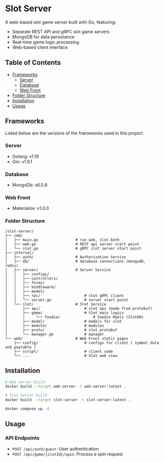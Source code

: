 # Slot Server
A web-based slot game server built with Go, featuring:
- Separate REST API and gRPC slot game servers
- MongoDB for data persistence
- Real-time game logic processing
- Web-based client interface


## Table of Contents

- [Frameworks](#frameworks)
    - [Server](#server)
    - [Database](#database)
    - [Web Front](#web-front)
- [Folder Structure](#folder-structure)
- [Installation](#installation)
- [Usage](#usage)

## Frameworks

Listed below are the versions of the frameworks used in this project.

### Server

- Golang: v1.19
- Gin: v1.9.1

### Database

- MongoDb: v6.0.8

### Web Front

- Materialize: v1.0.0


### Folder Structure
```text
/slot-server/
├── cmd/
│   ├── main.go                 # run web, slot both
│   ├── web.go                  # REST api server start point
│   └── slot.go                 # gRPC slot server start point
├── internal/
│   ├── auth/                   # Authorization Service
│   ├── db/                     # database connections (mongodb, redis)
│   ├── server/                 # Server Service
│   │   ├── configs/          
│   │   ├── controllers/          
│   │   ├── forms/          
│   │   ├── middleware/          
│   │   ├── model/               
│   │   ├── rpc/                    # slot gRPC client
│   │   └── server.go               # server start point
│   └── slot/                   # Slot Service
│       ├── api/                    # slot api (made from protobuf)
│       ├── game/                   # Slot main logics
│       │     └── foodie/               # Foodie Reels (Slot00)
│       ├── model/                  # models for slot
│       ├── module/                 # modules
│       ├── proto/                  # slot protobuf
│       └── manager.go              # manager
└── web/                        # Web Front static pages
    ├── config/                     # configs for client ( symbol data and paytable )
    ├── script/                     # client code
    └── ...                         # Slot web view
```




## Installation

```bash
# Web Server build
docker build --target web-server -t web-server:latest .

# Slot Server build
docker build --target slot-server -t slot-server:latest .

docker compose up -d
```


## Usage

### API Endpoints
- `POST /api/auth/guest`: User authentication
- `POST /api/game/{slotId}/spin`: Process a spin request


